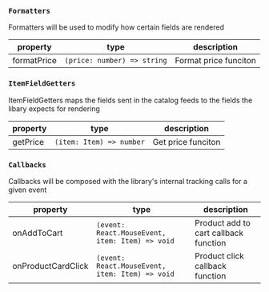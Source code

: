 ### `Formatters`

Formatters will be used to modify how certain fields are rendered

| property    | type                        | description           |
| ----------- | --------------------------- | --------------------- |
| formatPrice | `(price: number) => string` | Format price funciton |

### `ItemFieldGetters`

ItemFieldGetters maps the fields sent in the catalog feeds to the fields the libary expects for rendering

| property | type                     | description        |
| -------- | ------------------------ | ------------------ |
| getPrice | `(item: Item) => number` | Get price funciton |

### `Callbacks`

Callbacks will be composed with the library's internal tracking calls for a given event

| property           | type                                            | description                           |
| ------------------ | ----------------------------------------------- | ------------------------------------- |
| onAddToCart        | `(event: React.MouseEvent, item: Item) => void` | Product add to cart callback function |
| onProductCardClick | `(event: React.MouseEvent, item: Item) => void` | Product click callback function       |
